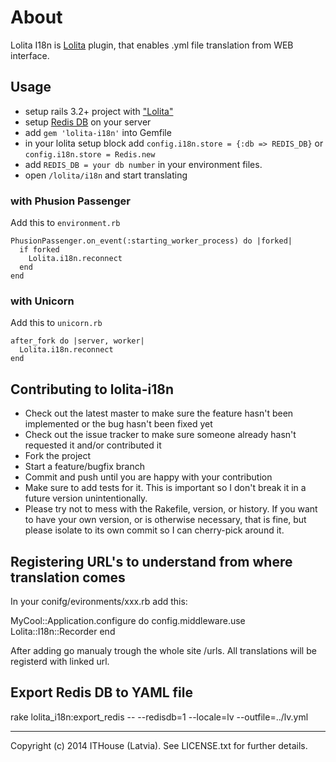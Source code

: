 # About

Lolita I18n is [Lolita](https://github.com/ithouse/lolita) plugin, that enables .yml file translation from WEB interface.

## Usage

* setup rails 3.2+ project with ["Lolita"](https://github.com/ithouse/lolita)
* setup [Redis DB](http://redis.io) on your server
* add `gem 'lolita-i18n'` into Gemfile
* in your lolita setup block add  `config.i18n.store = {:db => REDIS_DB}` or `config.i18n.store = Redis.new`
* add `REDIS_DB = your db number` in your environment files. 
* open `/lolita/i18n` and start translating

### with Phusion Passenger

Add this to `environment.rb`

    PhusionPassenger.on_event(:starting_worker_process) do |forked|
      if forked
        Lolita.i18n.reconnect
      end
    end
### with Unicorn

Add this to `unicorn.rb`

    after_fork do |server, worker|
      Lolita.i18n.reconnect
    end

## Contributing to lolita-i18n
 
* Check out the latest master to make sure the feature hasn't been implemented or the bug hasn't been fixed yet
* Check out the issue tracker to make sure someone already hasn't requested it and/or contributed it
* Fork the project
* Start a feature/bugfix branch
* Commit and push until you are happy with your contribution
* Make sure to add tests for it. This is important so I don't break it in a future version unintentionally.
* Please try not to mess with the Rakefile, version, or history. If you want to have your own version, or is otherwise necessary, that is fine, but please isolate to its own commit so I can cherry-pick around it.

## Registering URL's to understand from where translation comes

In your conifg/evironments/xxx.rb add this:

MyCool::Application.configure do
  config.middleware.use Lolita::I18n::Recorder
end

After adding go manualy trough the whole site /urls. All translations will be registerd with linked url.

## Export Redis DB to YAML file

rake lolita_i18n:export_redis -- --redisdb=1 --locale=lv --outfile=../lv.yml

---

Copyright (c) 2014 ITHouse (Latvia). See LICENSE.txt for further details.
